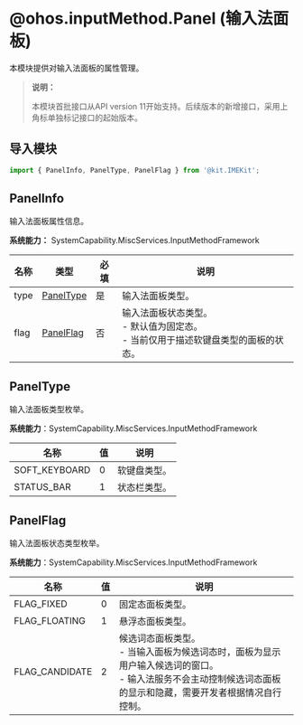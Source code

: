 # @ohos.inputMethod.Panel (输入法面板)
<!--Kit: IME Kit-->
<!--Subsystem: MiscServices-->
<!--Owner: @illybyy-->
<!--SE: @andeszhang-->
<!--TSE: @murphy1984-->

本模块提供对输入法面板的属性管理。

> **说明：**
>
>本模块首批接口从API version 11开始支持。后续版本的新增接口，采用上角标单独标记接口的起始版本。

## 导入模块

```ts
import { PanelInfo, PanelType, PanelFlag } from '@kit.IMEKit';
```

## PanelInfo

输入法面板属性信息。

**系统能力：** SystemCapability.MiscServices.InputMethodFramework

| 名称 | 类型 | 必填 | 说明 |
| -------- | -------- | -------- | -------- |
| type | [PanelType](#paneltype) | 是 | 输入法面板类型。 |
| flag | [PanelFlag](#panelflag) | 否 | 输入法面板状态类型。<br/>- 默认值为固定态。<br/>- 当前仅用于描述软键盘类型的面板的状态。 |

##  PanelType

输入法面板类型枚举。

**系统能力**：SystemCapability.MiscServices.InputMethodFramework

| 名称          | 值   | 说明         |
| ------------- | ---- | ------------ |
| SOFT_KEYBOARD | 0    | 软键盘类型。 |
| STATUS_BAR    | 1    | 状态栏类型。 |

##  PanelFlag

输入法面板状态类型枚举。

**系统能力**：SystemCapability.MiscServices.InputMethodFramework

| 名称           | 值   | 说明                                                         |
| -------------- | ---- | ------------------------------------------------------------ |
| FLAG_FIXED     | 0    | 固定态面板类型。                                             |
| FLAG_FLOATING  | 1    | 悬浮态面板类型。                                             |
| FLAG_CANDIDATE | 2    | 候选词态面板类型。<br/>- 当输入面板为候选词态时，面板为显示用户输入候选词的窗口。<br/>- 输入法服务不会主动控制候选词态面板的显示和隐藏，需要开发者根据情况自行控制。 |
